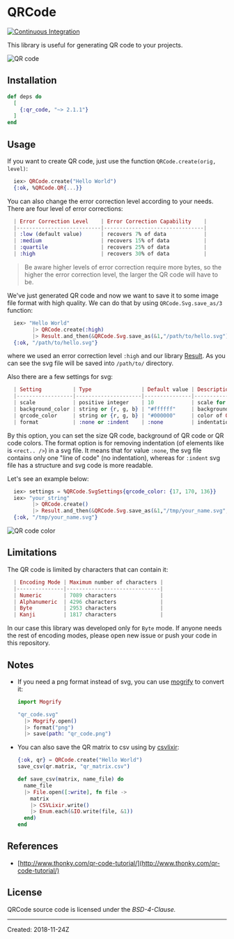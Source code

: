 # QRCode

[![Continuous Integration](https://github.com/iodevs/qr_code/workflows/Continuous%20Integration/badge.svg)](https://github.com/iodevs/qr_code/actions)

This library is useful for generating QR code to your projects.

![QR code](docs/qrcode.svg)

## Installation

```elixir
def deps do
  [
    {:qr_code, "~> 2.1.1"}
  ]
end
```

## Usage

If you want to create QR code, just use the function `QRCode.create(orig, level)`:

```elixir
  iex> QRCode.create("Hello World")
  {:ok, %QRCode.QR{...}}
```

You can also change the error correction level according to your needs. There are four level of error corrections:

```elixir
  | Error Correction Level    | Error Correction Capability    |
  |---------------------------|--------------------------------|
  | :low (default value)      | recovers 7% of data            |
  | :medium                   | recovers 15% of data           |
  | :quartile                 | recovers 25% of data           |
  | :high                     | recovers 30% of data           |
```

> Be aware higher levels of error correction require more bytes, so the higher the error correction level,
> the larger the QR code will have to be.

We've just generated QR code and now we want to save it to some image file format with high quality. We can do
that by using `QRCode.Svg.save_as/3` function:

```elixir
  iex> "Hello World"
        |> QRCode.create(:high)
        |> Result.and_then(&QRCode.Svg.save_as(&1,"/path/to/hello.svg"))
  {:ok, "/path/to/hello.svg"}
```

where we used an error correction level `:high` and our library [Result](https://hexdocs.pm/result/api-reference.html).
As you can see the svg file will be saved into `/path/to/` directory.

Also there are a few settings for svg:

```elixir
  | Setting          | Type                | Default value | Description             |
  |------------------|---------------------|---------------|-------------------------|
  | scale            | positive integer    | 10            | scale for svg QR code   |
  | background_color | string or {r, g, b} | "#ffffff"     | background color of svg |
  | qrcode_color     | string or {r, g, b} | "#000000"     | color of QR code        |
  | format           | :none or :indent    | :none         | indentation of elements |
```

By this option, you can set the size QR code, background of QR code or QR code colors. The
format option is for removing indentation (of elements like is `<rect.. />`) in a svg file.
It means that for value `:none`, the svg file contains only one "line of code" (no indentation), whereas for `:indent` svg file has a structure and svg code is more readable.

Let's see an example below:

```elixir
  iex> settings = %QRCode.SvgSettings{qrcode_color: {17, 170, 136}}
  iex> "your_string"
        |> QRCode.create()
        |> Result.and_then(&QRCode.Svg.save_as(&1,"/tmp/your_name.svg", settings))
  {:ok, "/tmp/your_name.svg"}
```

![QR code color](docs/qrcode_color.svg)

## Limitations

The QR code is limited by characters that can contain it:

```elixir
  | Encoding Mode | Maximum number of characters |
  |---------------|------------------------------|
  | Numeric       | 7089 characters              |
  | Alphanumeric  | 4296 characters              |
  | Byte          | 2953 characters              |
  | Kanji         | 1817 characters              |
```

In our case this library was developed only for `Byte` mode. If anyone needs the rest of encoding modes,
please open new issue or push your code in this repository.

## Notes

- If you need a png format instead of svg, you can use [mogrify](https://github.com/route/mogrify) to convert it:

  ```elixir
  import Mogrify

  "qr_code.svg"
    |> Mogrify.open()
    |> format("png")
    |> save(path: "qr_code.png")
  ```

- You can also save the QR matrix to csv using by [csvlixir](https://github.com/jimm/csvlixir):

  ```elixir
  {:ok, qr} = QRCode.create("Hello World")
  save_csv(qr.matrix, "qr_matrix.csv")

  def save_csv(matrix, name_file) do
    name_file
    |> File.open([:write], fn file ->
      matrix
      |> CSVLixir.write()
      |> Enum.each(&IO.write(file, &1))
    end)
  end
  ```

## References

- [http://www.thonky.com/qr-code-tutorial/](http://www.thonky.com/qr-code-tutorial/)

## License

QRCode source code is licensed under the _BSD-4-Clause._

---

Created: 2018-11-24Z

